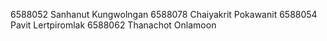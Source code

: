 6588052 Sanhanut Kungwolngan
6588078 Chaiyakrit Pokawanit
6588054 Pavit Lertpiromlak
6588062 Thanachot Onlamoon